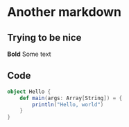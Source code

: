 # Another markdown
## Trying to be nice
**Bold**
Some text

## Code 
```Scala
object Hello {
    def main(args: Array[String]) = {
        println("Hello, world")
    }
}
```
